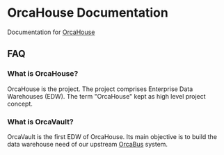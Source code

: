 # OrcaHouse Documentation

Documentation for [OrcaHouse](https://github.com/umccr/orcahouse) 

## FAQ

### What is OrcaHouse?

OrcaHouse is the project. The project comprises Enterprise Data Warehouses (EDW). The term "OrcaHouse" kept as high level project concept.

### What is OrcaVault?

OrcaVault is the first EDW of OrcaHouse. Its main objective is to build the data warehouse need of our upstream [OrcaBus](https://github.com/umccr/orcabus) system.

